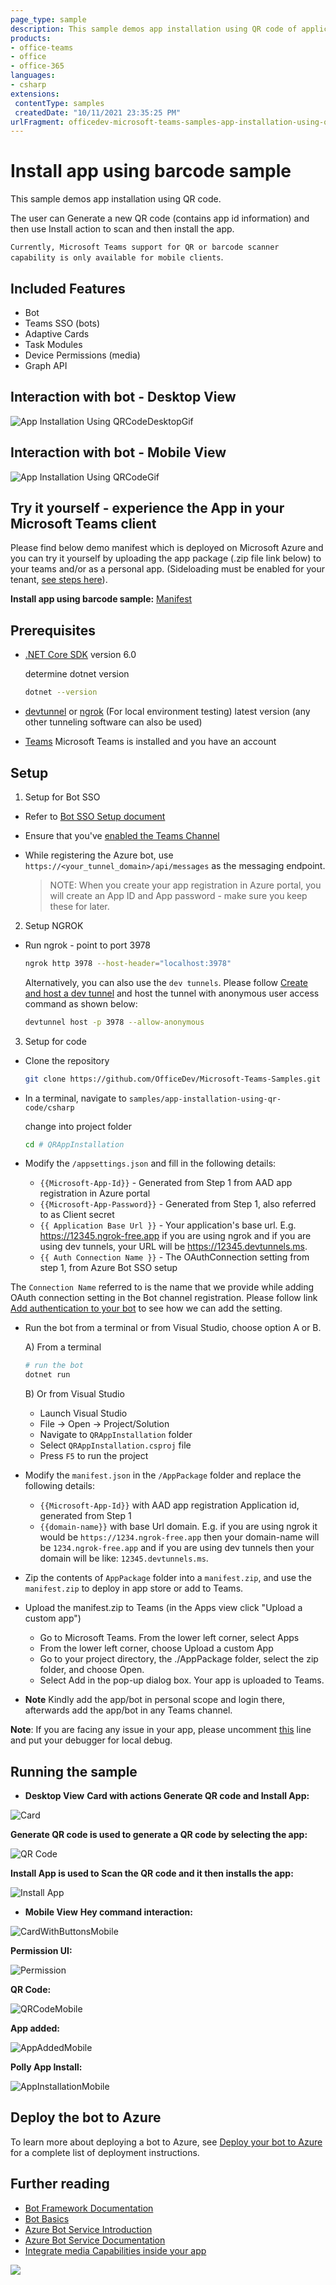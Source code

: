 ```yaml
---
page_type: sample
description: This sample demos app installation using QR code of application's app id through bot.
products:
- office-teams
- office
- office-365
languages:
- csharp
extensions:
 contentType: samples
 createdDate: "10/11/2021 23:35:25 PM"
urlFragment: officedev-microsoft-teams-samples-app-installation-using-qr-code-csharp
---
```


# Install app using barcode sample

This sample demos app installation using QR code.

The user can Generate a new QR code (contains app id information) and then use Install action to scan and then install the app.

`Currently, Microsoft Teams support for QR or barcode scanner capability is only available for mobile clients`.

## Included Features
* Bot
* Teams SSO (bots)
* Adaptive Cards
* Task Modules
* Device Permissions (media)
* Graph API

## Interaction with bot - Desktop View

![App Installation Using QRCodeDesktopGif](QRAppInstallation/Images/AppInstallationUsingQRCodeDesktop.gif)

## Interaction with bot - Mobile View

![App Installation Using QRCodeGif](QRAppInstallation/Images/AppInstallationUsingQRCode.gif)

## Try it yourself - experience the App in your Microsoft Teams client
Please find below demo manifest which is deployed on Microsoft Azure and you can try it yourself by uploading the app package (.zip file link below) to your teams and/or as a personal app. (Sideloading must be enabled for your tenant, [see steps here](https://docs.microsoft.com/microsoftteams/platform/concepts/build-and-test/prepare-your-o365-tenant#enable-custom-teams-apps-and-turn-on-custom-app-uploading)).

**Install app using barcode sample:** [Manifest](/samples/app-installation-using-qr-code/csharp/demo-manifest/App-Installation-Using-QR.zip)

## Prerequisites

- [.NET Core SDK](https://dotnet.microsoft.com/download) version 6.0

  determine dotnet version
  ```bash
  dotnet --version
  ```
- [devtunnel](https://learn.microsoft.com/en-us/azure/developer/dev-tunnels/get-started?tabs=windows) or [ngrok](https://ngrok.com/download) (For local environment testing) latest version (any other tunneling software can also be used)

- [Teams](https://teams.microsoft.com) Microsoft Teams is installed and you have an account

## Setup

1) Setup for Bot SSO
- Refer to [Bot SSO Setup document](../BotSSOSetup.md)

- Ensure that you've [enabled the Teams Channel](https://docs.microsoft.com/azure/bot-service/channel-connect-teams?view=azure-bot-service-4.0)

- While registering the Azure bot, use `https://<your_tunnel_domain>/api/messages` as the messaging endpoint.
    
    > NOTE: When you create your app registration in Azure portal, you will create an App ID and App password - make sure you keep these for later.

2) Setup NGROK
-  Run ngrok - point to port 3978

    ```bash
    ngrok http 3978 --host-header="localhost:3978"
    ```
   Alternatively, you can also use the `dev tunnels`. Please follow [Create and host a dev tunnel](https://learn.microsoft.com/en-us/azure/developer/dev-tunnels/get-started?tabs=windows) and host the tunnel with anonymous user access command as shown below:

   ```bash
   devtunnel host -p 3978 --allow-anonymous
   ```

3) Setup for code
- Clone the repository
   ```bash
   git clone https://github.com/OfficeDev/Microsoft-Teams-Samples.git
   ```
   
- In a terminal, navigate to `samples/app-installation-using-qr-code/csharp`

    change into project folder
    ```bash
    cd # QRAppInstallation
    ```
 
- Modify the `/appsettings.json` and fill in the following details:
  - `{{Microsoft-App-Id}}` - Generated from Step 1 from AAD app registration in Azure portal
  - `{{Microsoft-App-Password}}` - Generated from Step 1, also referred to as Client secret
  - `{{ Application Base Url }}` - Your application's base url. E.g. https://12345.ngrok-free.app if you are using ngrok and if you are using dev tunnels, your URL will be https://12345.devtunnels.ms.
  - `{{ Auth Connection Name }}` - The OAuthConnection setting from step 1, from Azure Bot SSO setup

The `Connection Name` referred to is the name that we provide while adding OAuth connection setting in the Bot channel registration.
Please follow link [Add authentication to your bot](https://docs.microsoft.com/microsoftteams/platform/bots/how-to/authentication/add-authentication?tabs=dotnet%2Cdotnet-sample#azure-ad-v2) to see how we can add the setting.
 
- Run the bot from a terminal or from Visual Studio, choose option A or B.
 
   A) From a terminal
     ```bash
     # run the bot
     dotnet run
     ```

   B) Or from Visual Studio
     - Launch Visual Studio
     - File -> Open -> Project/Solution
     - Navigate to `QRAppInstallation` folder
     - Select `QRAppInstallation.csproj` file
     - Press `F5` to run the project 

- Modify the `manifest.json` in the `/AppPackage` folder and replace the following details:
  - `{{Microsoft-App-Id}}` with AAD app registration Application id, generated from Step 1
  - `{{domain-name}}` with base Url domain. E.g. if you are using ngrok it would be `https://1234.ngrok-free.app` then your domain-name will be `1234.ngrok-free.app` and if you are using dev tunnels then your domain will be like: `12345.devtunnels.ms`.

- Zip the contents of `AppPackage` folder into a `manifest.zip`, and use the `manifest.zip` to deploy in app store or add to Teams.

- Upload the manifest.zip to Teams (in the Apps view click "Upload a custom app")
   - Go to Microsoft Teams. From the lower left corner, select Apps
   - From the lower left corner, choose Upload a custom App
   - Go to your project directory, the ./AppPackage folder, select the zip folder, and choose Open.
   - Select Add in the pop-up dialog box. Your app is uploaded to Teams.

 - **Note**
 Kindly add the app/bot in personal scope and login there, afterwards add the app/bot in any Teams channel.

**Note**: If you are facing any issue in your app, please uncomment [this](https://github.com/OfficeDev/Microsoft-Teams-Samples/blob/main/samples/app-installation-using-qr-code/csharp/QRAppInstallation/AdapterWithErrorHandler.cs#L30) line and put your debugger for local debug.

## Running the sample

- **Desktop View**
**Card with actions Generate QR code and Install App:**

![Card](QRAppInstallation/Images/CardWithButtons.png)

**Generate QR code is used to generate a QR code by selecting the app:**

![QR Code](QRAppInstallation/Images/QRCode.png)

**Install App is used to Scan the QR code and it then installs the app:**

![Install App](QRAppInstallation/Images/AppInstallation.png)

-  **Mobile View**
**Hey command interaction:**

![CardWithButtonsMobile](QRAppInstallation/Images/CardWithButtonsMobile.png)

**Permission UI:**

![Permission](QRAppInstallation/Images/Permission.png)

**QR Code:**

![QRCodeMobile](QRAppInstallation/Images/QRCodeMobile.png)

**App added:**

![AppAddedMobile](QRAppInstallation/Images/AppAddedMobile.png)

**Polly App Install:**

![AppInstallationMobile](QRAppInstallation/Images/AppInstallationMobile.png)

## Deploy the bot to Azure

To learn more about deploying a bot to Azure, see [Deploy your bot to Azure](https://aka.ms/azuredeployment) for a complete list of deployment instructions.

## Further reading

- [Bot Framework Documentation](https://docs.botframework.com)
- [Bot Basics](https://docs.microsoft.com/azure/bot-service/bot-builder-basics?view=azure-bot-service-4.0)
- [Azure Bot Service Introduction](https://docs.microsoft.com/azure/bot-service/bot-service-overview-introduction?view=azure-bot-service-4.0)
- [Azure Bot Service Documentation](https://docs.microsoft.com/azure/bot-service/?view=azure-bot-service-4.0)
- [Integrate media Capabilities inside your app](https://learn.microsoft.com/microsoftteams/platform/concepts/device-capabilities/media-capabilities?tabs=mobile)


<img src="https://pnptelemetry.azurewebsites.net/microsoft-teams-samples/samples/app-installation-using-qr-code-csharp" />